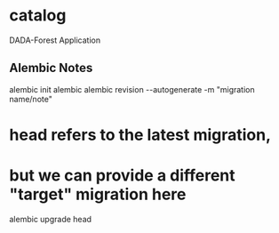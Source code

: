 # catalog

DADA-Forest Application

## Alembic Notes
alembic init alembic
alembic revision --autogenerate -m "migration name/note"

# head refers to the latest migration, 
# but we can provide a different "target" migration here
alembic upgrade head
